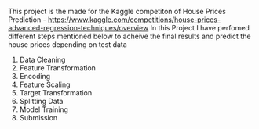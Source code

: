 This project is the made for the Kaggle competiton of House Prices Prediction - https://www.kaggle.com/competitions/house-prices-advanced-regression-techniques/overview
In this Project I have perfomed different steps mentioned below to acheive the final results and predict the house prices depending on test data 
  
  1. Data Cleaning
  2. Feature Transformation
  3. Encoding
  4. Feature Scaling
  5. Target Transformation
  6. Splitting Data
  7. Model Training
  8. Submission
